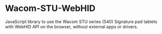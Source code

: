 # Wacom-STU-WebHID
JavaScript library to use the Wacom STU series (540) Signature pad tablets with WebHID API on the browser, without external apps or drivers.
